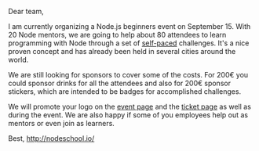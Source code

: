 Dear <company> team,

I am currently organizing a Node.js beginners event on September 15.
With 20 Node mentors, we are going to help about 80 attendees to
learn programming with Node through a set of [self-paced](nodeschool.io)
challenges. It's a nice proven concept and has already been held in
several cities around the world.

We are still looking for sponsors to cover some of the costs. For 
200€ you could sponsor drinks for all the attendees and also for 
200€ sponsor stickers, which are intended to be badges for accomplished
challenges. 

We will promote your logo on the [event page](http://nodeschool.io/berlin/) and the [ticket page](https://ti.to/nodeschool-berlin/jsfest-2014)
as well as during the event. We are also happy if some of you employees
help out as mentors or even join as learners.

Best,
<me>
http://nodeschool.io/
